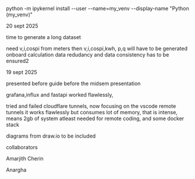 



python -m ipykernel install --user --name=my_venv --display-name "Python (my_venv)"




20 sept 2025

time to generate a long dataset

need v,i,cospi from meters
then v,i,cospi,kwh, p,q will have to be generated onboard calculation
data redudancy and data consistency has to be ensured2



19 sept 2025

presented before guide before the midsem presentation

grafana,influx and fastapi worked flawlessly, 

tried and failed cloudflare tunnels, now focusing on the vscode remote tunnels
it works flawlessly but consumes lot of memory, that is intense, means 2gb of system atleast needed for remote coding, and some docker stack

diagrams from draw.io to be included

collaborators

Amarjith
Cherin

Anargha